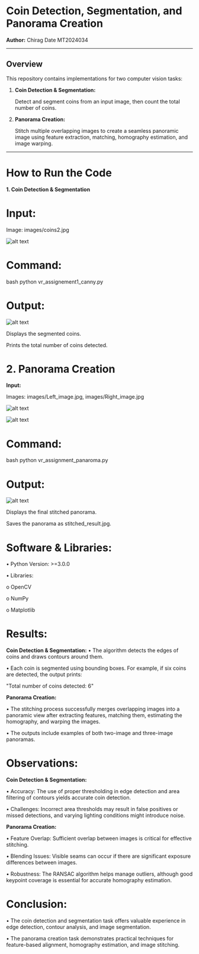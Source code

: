 # Coin Detection, Segmentation, and Panorama Creation

**Author:** Chirag Date MT2024034

---

## Overview

This repository contains implementations for two computer vision tasks:

1. **Coin Detection & Segmentation:**
   
   Detect and segment coins from an input image, then count the total number of coins.

3. **Panorama Creation:**
   
   Stitch multiple overlapping images to create a seamless panoramic image using feature extraction, matching, homography estimation, and image warping.

-----


# How to Run the Code

**1. Coin Detection & Segmentation**


# Input:

Image: images/coins2.jpg

![alt text](https://github.com/ChiragDate/VR_Assignment1/blob/main/images/coins2.jpg)

# Command: 

bash python vr_assignement1_canny.py


# Output:

![alt text](https://github.com/ChiragDate/VR_Assignment1/blob/main/images/outline_detected_images.png)


Displays the segmented coins.

Prints the total number of coins detected.

# 2. Panorama Creation

**Input:**

Images: images/Left_image.jpg, images/Right_image.jpg

![alt text](https://github.com/ChiragDate/VR_Assignment1/blob/main/images/Left_image.jpg)

![alt text](https://github.com/ChiragDate/VR_Assignment1/blob/main/images/Right_image.jpg)

# Command:

bash python vr_assignment_panaroma.py

# Output:

![alt text](https://github.com/ChiragDate/VR_Assignment1/blob/main/images/stitched_result_panaroma.jpg)

Displays the final stitched panorama.

Saves the panorama as stitched_result.jpg.


# Software & Libraries:

•	Python Version: >=3.0.0

•	Libraries:

o	OpenCV 

o	NumPy 

o	Matplotlib 


# Results:

**Coin Detection & Segmentation:**
•	The algorithm detects the edges of coins and draws contours around them.

•	Each coin is segmented using bounding boxes. For example, if six coins are detected, the output prints:

"Total number of coins detected: 6"

**Panorama Creation:**

•	The stitching process successfully merges overlapping images into a panoramic view after extracting features, matching them, estimating the homography, and warping the images.

•	The outputs include examples of both two-image and three-image panoramas.


# Observations:

**Coin Detection & Segmentation:**

•	Accuracy: The use of proper thresholding in edge detection and area filtering of contours yields accurate coin detection.

•	Challenges: Incorrect area thresholds may result in false positives or missed detections, and varying lighting conditions might introduce noise.

**Panorama Creation:**

•	Feature Overlap: Sufficient overlap between images is critical for effective stitching.

•	Blending Issues: Visible seams can occur if there are significant exposure differences between images.

•	Robustness: The RANSAC algorithm helps manage outliers, although good keypoint coverage is essential for accurate homography estimation.

# Conclusion:

•	The coin detection and segmentation task offers valuable experience in edge detection, contour analysis, and image segmentation.

•	The panorama creation task demonstrates practical techniques for feature-based alignment, homography estimation, and image stitching.




